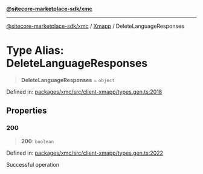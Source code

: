 [**@sitecore-marketplace-sdk/xmc**](../../../../README.md)

***

[@sitecore-marketplace-sdk/xmc](../../../../README.md) / [Xmapp](../README.md) / DeleteLanguageResponses

# Type Alias: DeleteLanguageResponses

> **DeleteLanguageResponses** = `object`

Defined in: [packages/xmc/src/client-xmapp/types.gen.ts:2018](https://github.com/Sitecore/marketplace-sdk/blob/893df143248e67d8c66e942a96045542130259a0/packages/xmc/src/client-xmapp/types.gen.ts#L2018)

## Properties

### 200

> **200**: `boolean`

Defined in: [packages/xmc/src/client-xmapp/types.gen.ts:2022](https://github.com/Sitecore/marketplace-sdk/blob/893df143248e67d8c66e942a96045542130259a0/packages/xmc/src/client-xmapp/types.gen.ts#L2022)

Successful operation
